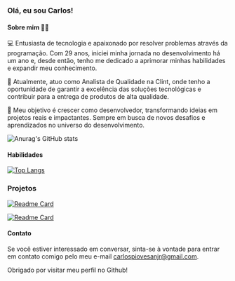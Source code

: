 ### Olá, eu sou Carlos!  

#### Sobre mim 👨🏻

💻 Entusiasta de tecnologia e apaixonado por resolver problemas através da programação. Com 29 anos, iniciei minha jornada no desenvolvimento há um ano e, desde então, tenho me dedicado a aprimorar minhas habilidades e expandir meu conhecimento.

🎯 Atualmente, atuo como Analista de Qualidade na Clint, onde tenho a oportunidade de garantir a excelência das soluções tecnológicas e contribuir para a entrega de produtos de alta qualidade.

🚀 Meu objetivo é crescer como desenvolvedor, transformando ideias em projetos reais e impactantes. Sempre em busca de novos desafios e aprendizados no universo do desenvolvimento.


![Anurag's GitHub stats](https://github-readme-stats.vercel.app/api?username=carlospiovesanjr&show_icons=true&theme=swift)


#### Habilidades

[![Top Langs](https://github-readme-stats.vercel.app/api/top-langs/?username=carlospiovesanjr&layout=compact&theme=swift)](https://github.com/anuraghazra/github-readme-stats)



### Projetos

[![Readme Card](https://github-readme-stats.vercel.app/api/pin/?username=carlospiovesanjr&repo=tik-tok-project-ebac&theme=swift)](https://github.com/anuraghazra/github-readme-stats)

[![Readme Card](https://github-readme-stats.vercel.app/api/pin/?username=carlospiovesanjr&repo=portifolio&theme=swift)](https://github.com/anuraghazra/github-readme-stats)


#### Contato

Se você estiver interessado em conversar, sinta-se à vontade para entrar em contato comigo pelo meu e-mail carlospiovesanjr@gmail.com.

Obrigado por visitar meu perfil no Github!
